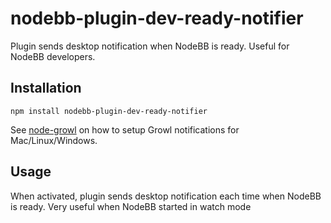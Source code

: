 nodebb-plugin-dev-ready-notifier
================================

Plugin sends desktop notification when NodeBB is ready. Useful for NodeBB developers.

## Installation

```npm install nodebb-plugin-dev-ready-notifier```

See [node-growl](https://github.com/visionmedia/node-growl) on how to setup Growl notifications for Mac/Linux/Windows.

## Usage

When activated, plugin sends desktop notification each time when NodeBB is ready.
Very useful when NodeBB started in watch mode
